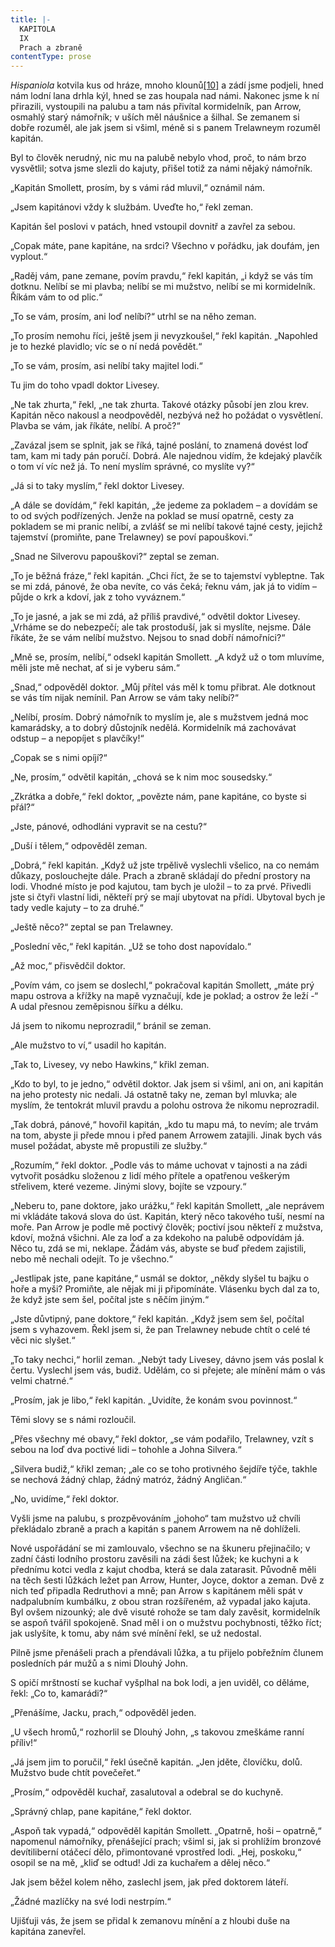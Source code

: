 ```yaml
---
title: |-
  KAPITOLA
  IX
  Prach a zbraně
contentType: prose
---
```


_Hispaniola_ kotvila kus od hráze, mnoho klounů[\[10\]](./resources/undefined) a zádí jsme podjeli, hned nám lodní lana drhla kýl, hned se zas houpala nad námi. Nakonec jsme k ní přirazili, vystoupili na palubu a tam nás přivítal kormidelník, pan Arrow, osmahlý starý námořník; v uších měl náušnice a šilhal. Se zemanem si dobře rozuměl, ale jak jsem si všiml, méně si s panem Trelawneym rozuměl kapitán.

Byl to člověk nerudný, nic mu na palubě nebylo vhod, proč, to nám brzo vysvětlil; sotva jsme slezli do kajuty, přišel totiž za námi nějaký námořník.

„Kapitán Smollett, prosím, by s vámi rád mluvil,“ oznámil nám.

„Jsem kapitánovi vždy k službám. Uveďte ho,“ řekl zeman.

Kapitán šel poslovi v patách, hned vstoupil dovnitř a zavřel za sebou.

„Copak máte, pane kapitáne, na srdci? Všechno v pořádku, jak doufám, jen vyplout.“

„Raděj vám, pane zemane, povím pravdu,“ řekl kapitán, „i když se vás tím dotknu. Nelíbí se mi plavba; nelíbí se mi mužstvo, nelíbí se mi kormidelník. Říkám vám to od plic.“

„To se vám, prosím, ani loď nelíbí?“ utrhl se na něho zeman.

„To prosím nemohu říci, ještě jsem ji nevyzkoušel,“ řekl kapitán. „Napohled je to hezké plavidlo; víc se o ní nedá povědět.“

„To se vám, prosím, asi nelíbí taky majitel lodi.“

Tu jim do toho vpadl doktor Livesey.

„Ne tak zhurta,“ řekl, „ne tak zhurta. Takové otázky působí jen zlou krev. Kapitán něco nakousl a neodpověděl, nezbývá než ho požádat o vysvětlení. Plavba se vám, jak říkáte, nelíbí. A proč?“

„Zavázal jsem se splnit, jak se říká, tajné poslání, to znamená dovést loď tam, kam mi tady pán poručí. Dobrá. Ale najednou vidím, že kdejaký plavčík o tom ví víc než já. To není myslím správné, co myslíte vy?“

„Já si to taky myslím,“ řekl doktor Livesey.

„A dále se dovídám,“ řekl kapitán, „že jedeme za pokladem – a dovídám se to od svých podřízených. Jenže na poklad se musí opatrně, cesty za pokladem se mi pranic nelíbí, a zvlášť se mi nelíbí takové tajné cesty, jejichž tajemství (promiňte, pane Trelawney) se poví papouškovi.“

„Snad ne Silverovu papouškovi?“ zeptal se zeman.

„To je běžná fráze,“ řekl kapitán. „Chci říct, že se to tajemství vybleptne. Tak se mi zdá, pánové, že oba nevíte, co vás čeká; řeknu vám, jak já to vidím – půjde o krk a kdoví, jak z toho vyváznem.“

„To je jasné, a jak se mi zdá, až příliš pravdivé,“ odvětil doktor Livesey. „Vrháme se do nebezpečí; ale tak prostoduší, jak si myslíte, nejsme. Dále říkáte, že se vám nelíbí mužstvo. Nejsou to snad dobří námořníci?“

„Mně se, prosím, nelíbí,“ odsekl kapitán Smollett. „A když už o tom mluvíme, měli jste mě nechat, ať si je vyberu sám.“

„Snad,“ odpověděl doktor. „Můj přítel vás měl k tomu přibrat. Ale dotknout se vás tím nijak nemínil. Pan Arrow se vám taky nelíbí?“

„Nelíbí, prosím. Dobrý námořník to myslím je, ale s mužstvem jedná moc kamarádsky, a to dobrý důstojník nedělá. Kormidelník má zachovávat odstup – a nepopíjet s plavčíky!“

„Copak se s nimi opíjí?“

„Ne, prosím,“ odvětil kapitán, „chová se k nim moc sousedsky.“

„Zkrátka a dobře,“ řekl doktor, „povězte nám, pane kapitáne, co byste si přál?“

„Jste, pánové, odhodláni vypravit se na cestu?“

„Duší i tělem,“ odpověděl zeman.

„Dobrá,“ řekl kapitán. „Když už jste trpělivě vyslechli všelico, na co nemám důkazy, poslouchejte dále. Prach a zbraně skládají do přední prostory na lodi. Vhodné místo je pod kajutou, tam bych je uložil – to za prvé. Přivedli jste si čtyři vlastní lidi, někteří prý se mají ubytovat na přídi. Ubytoval bych je tady vedle kajuty – to za druhé.“

„Ještě něco?“ zeptal se pan Trelawney.

„Poslední věc,“ řekl kapitán. „Už se toho dost napovídalo.“

„Až moc,“ přisvědčil doktor.

„Povím vám, co jsem se doslechl,“ pokračoval kapitán Smollett, „máte prý mapu ostrova a křížky na mapě vyznačují, kde je poklad; a ostrov že leží -“ A udal přesnou zeměpisnou šířku a délku.

Já jsem to nikomu neprozradil,“ bránil se zeman.

„Ale mužstvo to ví,“ usadil ho kapitán.

„Tak to, Livesey, vy nebo Hawkins,“ křikl zeman.

„Kdo to byl, to je jedno,“ odvětil doktor. Jak jsem si všiml, ani on, ani kapitán na jeho protesty nic nedali. Já ostatně taky ne, zeman byl mluvka; ale myslím, že tentokrát mluvil pravdu a polohu ostrova že nikomu neprozradil.

„Tak dobrá, pánové,“ hovořil kapitán, „kdo tu mapu má, to nevím; ale trvám na tom, abyste ji přede mnou i před panem Arrowem zatajili. Jinak bych vás musel požádat, abyste mě propustili ze služby.“

„Rozumím,“ řekl doktor. „Podle vás to máme uchovat v tajnosti a na zádi vytvořit posádku složenou z lidí mého přítele a opatřenou veškerým střelivem, které vezeme. Jinými slovy, bojíte se vzpoury.“

„Neberu to, pane doktore, jako urážku,“ řekl kapitán Smollett, „ale neprávem mi vkládáte taková slova do úst. Kapitán, který něco takového tuší, nesmí na moře. Pan Arrow je podle mě poctivý člověk; poctiví jsou někteří z mužstva, kdoví, možná všichni. Ale za loď a za kdekoho na palubě odpovídám já. Něco tu, zdá se mi, neklape. Žádám vás, abyste se buď předem zajistili, nebo mě nechali odejít. To je všechno.“

„Jestlipak jste, pane kapitáne,“ usmál se doktor, „někdy slyšel tu bajku o hoře a myši? Promiňte, ale nějak mi ji připomínáte. Vlásenku bych dal za to, že když jste sem šel, počítal jste s něčím jiným.“

„Jste důvtipný, pane doktore,“ řekl kapitán. „Když jsem sem šel, počítal jsem s vyhazovem. Řekl jsem si, že pan Trelawney nebude chtít o celé té věci nic slyšet.“

„To taky nechci,“ horlil zeman. „Nebýt tady Livesey, dávno jsem vás poslal k čertu. Vyslechl jsem vás, budiž. Udělám, co si přejete; ale mínění mám o vás velmi chatrné.“

„Prosím, jak je libo,“ řekl kapitán. „Uvidíte, že konám svou povinnost.“

Těmi slovy se s námi rozloučil.

„Přes všechny mé obavy,“ řekl doktor, „se vám podařilo, Trelawney, vzít s sebou na loď dva poctivé lidi – tohohle a Johna Silvera.“

„Silvera budiž,“ křikl zeman; „ale co se toho protivného šejdíře týče, takhle se nechová žádný chlap, žádný matróz, žádný Angličan.“

„No, uvidíme,“ řekl doktor.

Vyšli jsme na palubu, s prozpěvováním „johoho“ tam mužstvo už chvíli překládalo zbraně a prach a kapitán s panem Arrowem na ně dohlíželi.

Nové uspořádání se mi zamlouvalo, všechno se na škuneru přejinačilo; v zadní části lodního prostoru zavěsili na zádi šest lůžek; ke kuchyni a k přednímu kotci vedla z kajut chodba, která se dala zatarasit. Původně měli na těch šesti lůžkách ležet pan Arrow, Hunter, Joyce, doktor a zeman. Dvě z nich teď připadla Redruthovi a mně; pan Arrow s kapitánem měli spát v nadpalubním kumbálku, z obou stran rozšířeném, až vypadal jako kajuta. Byl ovšem nizounký; ale dvě visuté rohože se tam daly zavěsit, kormidelník se aspoň tvářil spokojeně. Snad měl i on o mužstvu pochybnosti, těžko říct; jak uslyšíte, k tomu, aby nám své mínění řekl, se už nedostal.

Pilně jsme přenášeli prach a přendávali lůžka, a tu přijelo pobřežním člunem posledních pár mužů a s nimi Dlouhý John.

S opičí mrštností se kuchař vyšplhal na bok lodi, a jen uviděl, co děláme, řekl: „Co to, kamarádi?“

„Přenášíme, Jacku, prach,“ odpověděl jeden.

„U všech hromů,“ rozhorlil se Dlouhý John, „s takovou zmeškáme ranní příliv!“

„Já jsem jim to poručil,“ řekl úsečně kapitán. „Jen jděte, človíčku, dolů. Mužstvo bude chtít povečeřet.“

„Prosím,“ odpověděl kuchař, zasalutoval a odebral se do kuchyně.

„Správný chlap, pane kapitáne,“ řekl doktor.

„Aspoň tak vypadá,“ odpověděl kapitán Smollett. „Opatrně, hoši – opatrně,“ napomenul námořníky, přenášející prach; všiml si, jak si prohlížím bronzové devítiliberní otáčecí dělo, přimontované vprostřed lodi. „Hej, poskoku,“ osopil se na mě, „kliď se odtud! Jdi za kuchařem a dělej něco.“

Jak jsem běžel kolem něho, zaslechl jsem, jak před doktorem láteří.

„Žádné mazlíčky na své lodi nestrpím.“

Ujišťuji vás, že jsem se přidal k zemanovu mínění a z hloubi duše na kapitána zanevřel.
